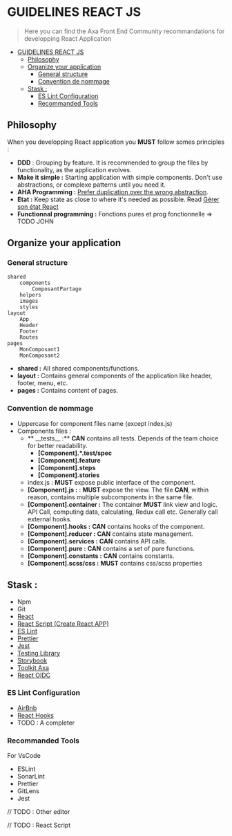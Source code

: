 # GUIDELINES REACT JS

> Here you can find the Axa Front End Community recommandations for developping React Application

- [GUIDELINES REACT JS](#guidelines-react-js)
  - [Philosophy](#philosophy)
  - [Organize your application](#organize-your-application)
    - [General structure](#general-structure)
    - [Convention de nommage](#convention-de-nommage)
  - [Stask :](#stask-)
    - [ES Lint Configuration](#es-lint-configuration)
    - [Recommanded Tools](#recommanded-tools)

## Philosophy

When you developping React application you **MUST** follow somes principles :

- **DDD** : Grouping by feature. It is recommended to group the files by functionality, as the application evolves.
- **Make it simple :** Starting application with simple components. Don't use abstractions, or complexe patterns until you need it.
- **AHA Programming :** [Prefer duplication over the wrong abstraction](https://kentcdodds.com/blog/aha-programming).
- **Etat :** Keep state as close to where it's needed as possible. Read [Gérer son état React](https://medium.com/@olivier.youf/g%C3%A9rer-l%C3%A9tat-de-son-application-react-d160210ce68c)
- **Functionnal programming :** Fonctions pures et prog fonctionnelle => TODO JOHN

## Organize your application

### General structure

    shared
        components
            ComposantPartage
        helpers
        images
        styles
    layout
        App
        Header
        Footer
        Routes
    pages
        MonComposant1
        MonComposant2

- **shared :** All shared components/functions.
- **layout :** Contains general components of the application like header, footer, menu, etc.
- **pages :** Contains content of pages.

### Convention de nommage

- Uppercase for component files name (except index.js)
- Components files :
  - ** \_\_tests\_\_ :** **CAN** contains all tests. Depends of the team choice for better readability.
    - **[Component].\*.test/spec**
    - **[Component].feature**
    - **[Component].steps**
    - **[Component].stories**
  - index.js : **MUST** expose public interface of the component.
  - **[Component].js :** : **MUST** expose the view. The file **CAN**, within reason, contains multiple subcomponents in the same file.
  - **[Component].container :** The container **MUST** link view and logic. API Call, computing data, calculating, Redux call etc. Generally call external hooks.
  - **[Component].hooks :** **CAN** contains hooks of the component.
  - **[Component].reducer :** **CAN** contains state management.
  - **[Component].services :** **CAN** contains API calls.
  - **[Component].pure :** **CAN** contains a set of pure functions.
  - **[Component].constants :** **CAN** contains constants.
  - **[Component].scss/css :** **MUST** contains css/scss properties

## Stask :

- Npm
- Git
- [React](https://fr.reactjs.org/)
- [React Script (Create React APP)](https://github.com/facebook/create-react-app#readme)
- [ES Lint](https://github.com/eslint/eslint/blob/master/README.md)
- [Prettier](https://github.com/prettier/prettier/blob/master/README.md)
- [Jest](https://github.com/facebook/jest/blob/master/README.md)
- [Testing Library](https://testing-library.com/docs/react-testing-library/intro)
- [Storybook](https://storybook.js.org/)
- [Toolkit Axa](https://github.com/AxaGuilDEv/react-toolkit)
- [React OIDC](https://github.com/AxaGuilDEv/react-oidc)

### ES Lint Configuration

- [AirBnb](https://github.com/airbnb/javascript/blob/master/packages/eslint-config-airbnb/README.md)
- [React Hooks](https://www.npmjs.com/package/eslint-plugin-react-hooks)
- TODO : A completer

### Recommanded Tools

For VsCode

- ESLint
- SonarLint
- Prettier
- GitLens
- Jest

// TODO : Other editor

// TODO : React Script
